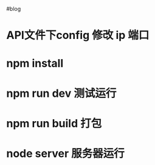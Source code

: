 #blog
# API文件下config 修改 ip 端口
# npm install
# npm run dev 测试运行
# npm run build 打包
# node server 服务器运行
